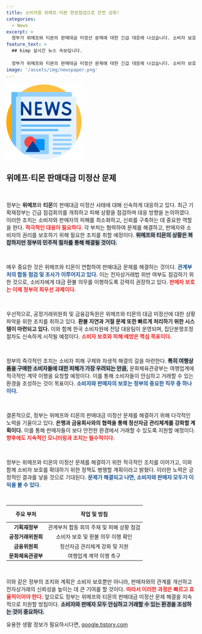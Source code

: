 ```yaml
---
title: 소비자원 위메프·티몬 현장점검으로 안전 강화!
categories:
  - News
excerpt: >
  정부가 위메프와 티몬의 판매대금 미정산 문제에 대한 긴급 대응에 나섰습니다. 소비자 보호와 피해 예방을 위한 다각적인 조치가 마련되며, 추가 조치를 모니터링할 예정입니다. 소비자와 판매자의 피해를 최소화하려는 정부의 강력한 의지가 주목받고 있습니다.
feature_text: >
  ## kimp 실시간 뉴스 속보입니다.

  정부가 위메프와 티몬의 판매대금 미정산 문제에 대한 긴급 대응에 나섰습니다. 소비자 보호와 피해 예방을 위한 다각적인 조치가 마련되며, 추가 조치를 모니터링할 예정입니다. 소비자와 판매자의 피해를 최소화하려는 정부의 강력한 의지가 주목받고 있습니다.
image: '/assets/img/newspaper.png'
---
```


<p><img src="/assets/img/newspaper.png" alt="kimplant 속보" /></p>

<h2 data-ke-size="size26">위메프·티몬 판매대금 미정산 문제</h2>

<p data-ke-size="size16">&nbsp;</p>

<p>정부는 <b>위메프</b>와 <b>티몬</b>의 판매대금 미정산 사태에 대해 신속하게 대응하고 있다. 최근 기획재정부는 긴급 점검회의를 개최하고 피해 상황을 점검하며 대응 방향을 논의하였다. 이러한 조치는 소비자와 판매자의 피해를 최소화하고, 신뢰를 구축하는 데 중요한 역할을 한다. <b><span style="color: #ee2323;">적극적인 대응이 필요하다</span></b>. 각 부처는 협력하여 문제를 해결하고, 판매자와 소비자의 권리를 보호하기 위해 필요한 조치를 취할 예정이다. <b><span style="background-color: #21538527;">위메프와 티몬의 상황은 복잡하지만 정부의 민주적 절차를 통해 해결될 것이다.</span></b> </p>

<p data-ke-size="size16">&nbsp;</p>

<p>매우 중요한 것은 위메프와 티몬이 연합하여 판매대금 문제를 해결하는 것이다. <b><span style="color: #1a5490;">관계부처의 합동 점검 및 조사가 이루어지고 있다.</span></b> 이는 전자상거래법 위반 여부도 점검하기 위한 것으로, 소비자에게 대금 환불 의무를 이행하도록 강력히 권장하고 있다. <b><span style="color: #ee2323;">판매자 보호는 이제 정부의 최우선 과제이다.</span></b> </p>

<p data-ke-size="size16">&nbsp;</p>

<p>우선적으로, 공정거래위원회 및 금융감독원은 위메프와 티몬의 대금 미정산에 대한 상황 파악을 위한 조치를 취하고 있다. <b>환불 지연과 거절 문제 또한 빠르게 처리하기 위한 시스템이 마련되고 있다.</b> 이와 함께 한국 소비자원에 전담 대응팀이 운영되며, 집단분쟁조정 절차도 신속하게 시작될 예정이다. <b><span style="color: #ee2323;">소비자 보호와 피해 예방은 핵심 목표이다.</span></b> </p>

<p data-ke-size="size16">&nbsp;</p>

<p>정부의 즉각적인 조치는 소비자 피해 구제와 자생적 해결의 길을 마련한다. <b><span style="background-color: #21538527;">특히 여행상품을 구매한 소비자들에 대한 피해가 가장 우려되는 만큼,<span></b> 문화체육관광부는 여행업계에 적극적인 계약 이행을 요청할 예정이다. 이를 통해 소비자들이 안심하고 거래할 수 있는 환경을 조성하는 것이 목표이다. <b><span style="color: #1a5490;">소비자와 판매자의 보호는 정부의 중요한 직무 중 하나이다.</span></b></p>

<p data-ke-size="size16">&nbsp;</p>

<p>결론적으로, 정부는 위메프와 티몬의 판매대금 미정산 문제를 해결하기 위해 다각적인 노력을 기울이고 있다. <b>은행과 금융회사와의 협력을 통해 정산자금 관리체계를 강화할 계획이다.</b> 이를 통해 판매자들이 보다 안전한 환경에서 거래할 수 있도록 지원할 예정이다. <b><span style="color: #ee2323;">향후에도 지속적인 모니터링과 조치는 필수적이다.</span></b> </p>

<p data-ke-size="size16">&nbsp;</p>

<p>정부는 위메프와 티몬의 미정산 문제를 해결하기 위한 적극적인 조치를 이어가고, 이와 함께 소비자 보호를 확대하기 위한 정책도 병행할 계획이라고 밝혔다. 이러한 노력은 긍정적인 결과를 낳을 것으로 기대된다. <b><span style="color: #1a5490;">문제가 해결되고 나면, 소비자와 판매자 모두가 이익을 볼 수 있다.</span></b> </p>

<p data-ke-size="size16">&nbsp;</p>

<table style="width: 100%; border-collapse: collapse;">
    <thead>
        <tr>
            <th style="text-align: center; height: 37px;"><b>주요 부처</b></th>
            <th style="text-align: center; height: 37px;"><b>작업 및 방침</b></th>
        </tr>
    </thead>
    <tbody>
        <tr>
            <td style="text-align: center; height: 17px;"><b>기획재정부</b></td>
            <td style="text-align: center; height: 17px;">관계부처 합동 회의 주재 및 피해 상황 점검</td>
        </tr>
        <tr>
            <td style="text-align: center; height: 17px;"><b>공정거래위원회</b></td>
            <td style="text-align: center; height: 17px;">소비자 보호 및 환불 의무 이행 확인</td>
        </tr>
        <tr>
            <td style="text-align: center; height: 17px;"><b>금융위원회</b></td>
            <td style="text-align: center; height: 17px;">정산자금 관리체계 강화 및 지원</td>
        </tr>
        <tr>
            <td style="text-align: center; height: 17px;"><b>문화체육관광부</b></td>
            <td style="text-align: center; height: 17px;">여행업계 계약 이행 촉구</td>
        </tr>
    </tbody>
</table>

<p data-ke-size="size16">&nbsp;</p>

<p>이와 같은 정부의 조치와 계획은 소비자 보호뿐만 아니라, 판매자와의 관계를 개선하고 전자상거래의 신뢰성을 높이는 데 큰 기여를 할 것이다. <b><span style="color: #ee2323;">따라서 이러한 과정은 빠르고 효율적이어야 한다.</span></b> 앞으로도 정부는 위메프와 티몬의 판매대금 미정산 문제 해결을 지속적으로 지원할 방침이다. <b><span style="background-color: #21538527;">소비자와 판매자 모두 안심하고 거래할 수 있는 환경을 조성하는 것이 중요하다.</span></b></p>
유용한 생활 정보가 필요하시다면, <a href="https://qoogle.tistory.com" rel="dofollow">qoogle.tistory.com</a>


